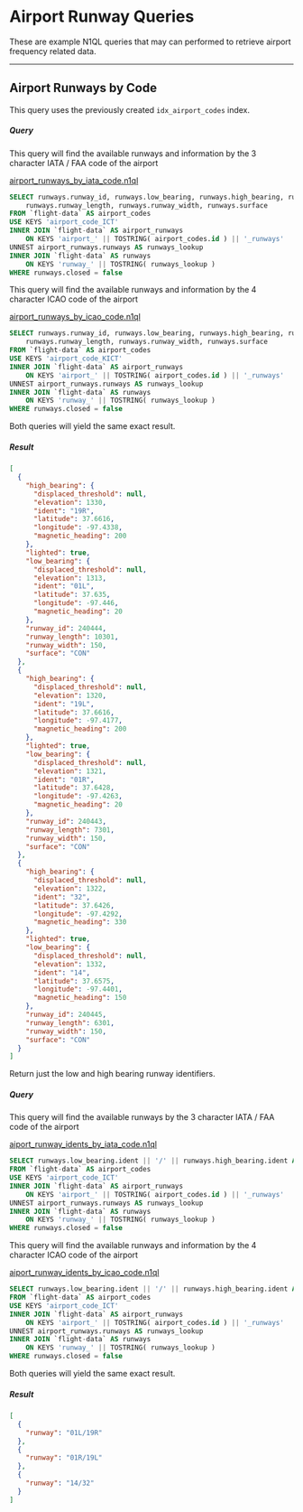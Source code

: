 # Airport Runway Queries

These are example N1QL queries that may can performed to retrieve airport frequency related data.

---

## Airport Runways by Code

This query uses the previously created `idx_airport_codes` index.

##### Query

This query will find the available runways and information by the 3 character IATA / FAA code of the airport

[airport_runways_by_iata_code.n1ql](queries/airport_runways/airport_runways_by_iata_code.n1ql)

```sql
SELECT runways.runway_id, runways.low_bearing, runways.high_bearing, runways.lighted,
    runways.runway_length, runways.runway_width, runways.surface
FROM `flight-data` AS airport_codes
USE KEYS 'airport_code_ICT'
INNER JOIN `flight-data` AS airport_runways
    ON KEYS 'airport_' || TOSTRING( airport_codes.id ) || '_runways'
UNNEST airport_runways.runways AS runways_lookup
INNER JOIN `flight-data` AS runways
    ON KEYS 'runway_' || TOSTRING( runways_lookup )
WHERE runways.closed = false
```

This query will find the available runways and information by the 4 character ICAO code of the airport

[airport_runways_by_icao_code.n1ql](queries/airport_runways/airport_runways_by_icao_code.n1ql)

```sql
SELECT runways.runway_id, runways.low_bearing, runways.high_bearing, runways.lighted,
    runways.runway_length, runways.runway_width, runways.surface
FROM `flight-data` AS airport_codes
USE KEYS 'airport_code_KICT'
INNER JOIN `flight-data` AS airport_runways
    ON KEYS 'airport_' || TOSTRING( airport_codes.id ) || '_runways'
UNNEST airport_runways.runways AS runways_lookup
INNER JOIN `flight-data` AS runways
    ON KEYS 'runway_' || TOSTRING( runways_lookup )
WHERE runways.closed = false
```

Both queries will yield the same exact result.

##### Result

```json
[
  {
    "high_bearing": {
      "displaced_threshold": null,
      "elevation": 1330,
      "ident": "19R",
      "latitude": 37.6616,
      "longitude": -97.4338,
      "magnetic_heading": 200
    },
    "lighted": true,
    "low_bearing": {
      "displaced_threshold": null,
      "elevation": 1313,
      "ident": "01L",
      "latitude": 37.635,
      "longitude": -97.446,
      "magnetic_heading": 20
    },
    "runway_id": 240444,
    "runway_length": 10301,
    "runway_width": 150,
    "surface": "CON"
  },
  {
    "high_bearing": {
      "displaced_threshold": null,
      "elevation": 1320,
      "ident": "19L",
      "latitude": 37.6616,
      "longitude": -97.4177,
      "magnetic_heading": 200
    },
    "lighted": true,
    "low_bearing": {
      "displaced_threshold": null,
      "elevation": 1321,
      "ident": "01R",
      "latitude": 37.6428,
      "longitude": -97.4263,
      "magnetic_heading": 20
    },
    "runway_id": 240443,
    "runway_length": 7301,
    "runway_width": 150,
    "surface": "CON"
  },
  {
    "high_bearing": {
      "displaced_threshold": null,
      "elevation": 1322,
      "ident": "32",
      "latitude": 37.6426,
      "longitude": -97.4292,
      "magnetic_heading": 330
    },
    "lighted": true,
    "low_bearing": {
      "displaced_threshold": null,
      "elevation": 1332,
      "ident": "14",
      "latitude": 37.6575,
      "longitude": -97.4401,
      "magnetic_heading": 150
    },
    "runway_id": 240445,
    "runway_length": 6301,
    "runway_width": 150,
    "surface": "CON"
  }
]
```

Return just the low and high bearing runway identifiers.

##### Query

This query will find the available runways by the 3 character IATA / FAA code of the airport

[aiport_runway_idents_by_iata_code.n1ql](queries/airport_runways/aiport_runway_idents_by_iata_code.n1ql)

```sql
SELECT runways.low_bearing.ident || '/' || runways.high_bearing.ident AS runway
FROM `flight-data` AS airport_codes
USE KEYS 'airport_code_ICT'
INNER JOIN `flight-data` AS airport_runways
    ON KEYS 'airport_' || TOSTRING( airport_codes.id ) || '_runways'
UNNEST airport_runways.runways AS runways_lookup
INNER JOIN `flight-data` AS runways
    ON KEYS 'runway_' || TOSTRING( runways_lookup )
WHERE runways.closed = false
```

This query will find the available runways and information by the 4 character ICAO code of the airport

[aiport_runway_idents_by_icao_code.n1ql](queries/airport_runways/aiport_runway_idents_by_icao_code.n1ql)

```sql
SELECT runways.low_bearing.ident || '/' || runways.high_bearing.ident AS runway
FROM `flight-data` AS airport_codes
USE KEYS 'airport_code_ICT'
INNER JOIN `flight-data` AS airport_runways
    ON KEYS 'airport_' || TOSTRING( airport_codes.id ) || '_runways'
UNNEST airport_runways.runways AS runways_lookup
INNER JOIN `flight-data` AS runways
    ON KEYS 'runway_' || TOSTRING( runways_lookup )
WHERE runways.closed = false
```

Both queries will yield the same exact result.

##### Result

```json
[
  {
    "runway": "01L/19R"
  },
  {
    "runway": "01R/19L"
  },
  {
    "runway": "14/32"
  }
]
```

